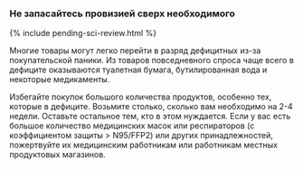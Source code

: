 ### Не запасайтесь провизией сверх необходимого

{% include pending-sci-review.html %}

Многие товары могут легко перейти в разряд дефицитных из-за покупательской паники. Из товаров повседневного спроса чаще всего в дефиците оказываются туалетная бумага, бутилированная вода и некоторые медикаменты.

Избегайте покупок большого количества продуктов, особенно тех, которые в дефиците. Возьмите столько, сколько вам необходимо на 2-4 недели. Оставьте остальное тем, кто в этом нуждается. Если у вас есть большое количество медицинских масок или респираторов (с коэффициентом защиты > N95/FFP2) или других принадлежностей, пожертвуйте их медицинским работникам или работникам местных продуктовых магазинов.
